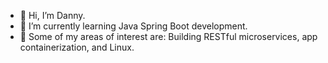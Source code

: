- 👋 Hi, I’m Danny.
- 🌱 I’m currently learning Java Spring Boot development.
- 💞️ Some of my areas of interest are: Building RESTful microservices, app containerization, and Linux.
<!---
pere0234/pere0234 is a ✨ special ✨ repository because its `README.md` (this file) appears on your GitHub profile.
You can click the Preview link to take a look at your changes.
--->
